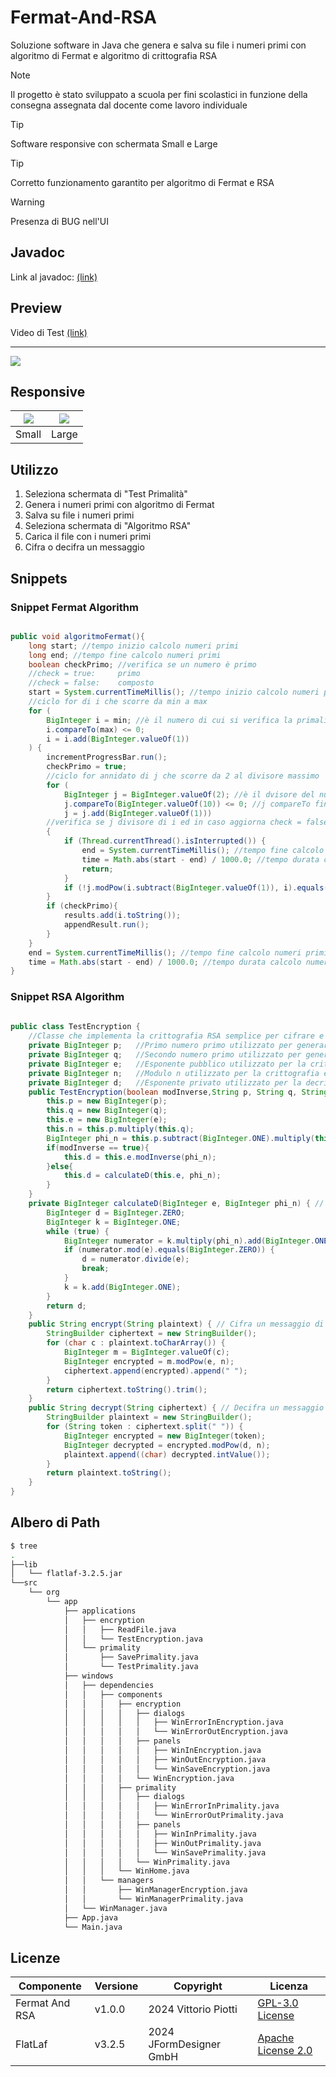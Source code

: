 # Fermat-And-RSA
Soluzione software in Java che genera e salva su file i numeri primi con algoritmo di Fermat e algoritmo di crittografia RSA


> [!NOTE]
> Il progetto è stato sviluppato a scuola per fini scolastici in funzione della consegna assegnata dal docente come lavoro individuale



> [!TIP]
> Software responsive con schermata Small e Large

> [!TIP]
> Corretto funzionamento garantito per algoritmo di Fermat e RSA

> [!Warning]
> Presenza di BUG nell'UI



## Javadoc

Link al javadoc: [(link)](https://vittoriopiotti.altervista.org/FermatAndRsaJava/index.html)


## Preview

Video di Test [(link)](https://drive.google.com/file/d/1IVb3ctowyLbrHMg7zlFN-Zv7If_51uzH/view?usp=sharing)


---

<img src="https://github.com/vittorioPiotti/Fermat-And-RSA/blob/main/images/preview.png" />



## Responsive

|<img src="https://github.com/vittorioPiotti/Fermat-And-RSA/blob/main/images/small2.png" />|<img src="https://github.com/vittorioPiotti/Fermat-And-RSA/blob/main/images/large2.png" />|          
|-|-|
|Small|Large|




## Utilizzo

 1. Seleziona schermata di "Test Primalità"
 2. Genera i numeri primi con algoritmo di Fermat
 3. Salva su file i numeri primi
 4. Seleziona schermata di "Algoritmo RSA"
 5. Carica il file con i numeri primi
 6. Cifra o decifra un messaggio


## Snippets

### Snippet Fermat Algorithm


```java

public void algoritmoFermat(){
	long start; //tempo inizio calcolo numeri primi
	long end; //tempo fine calcolo numeri primi
	boolean checkPrimo; //verifica se un numero è primo
	//check = true:     primo
	//check = false:    composto
	start = System.currentTimeMillis(); //tempo inizio calcolo numeri primi                     
	//ciclo for di i che scorre da min a max
	for (
		BigInteger i = min; //è il numero di cui si verifica la primalità
		i.compareTo(max) <= 0;
		i = i.add(BigInteger.valueOf(1))
	) {
		incrementProgressBar.run();
		checkPrimo = true;
		//ciclo for annidato di j che scorre da 2 al divisore massimo
		for (
			BigInteger j = BigInteger.valueOf(2); //è il dvisore del numero per la verifica della primalità
			j.compareTo(BigInteger.valueOf(10)) <= 0; //j compareTo fino al numero
			j = j.add(BigInteger.valueOf(1)))
		//verifica se j divisore di i ed in caso aggiorna check = false
		{
			if (Thread.currentThread().isInterrupted()) {
				end = System.currentTimeMillis(); //tempo fine calcolo numeri primi
				time = Math.abs(start - end) / 1000.0; //tempo durata calcolo numeri primi
				return;
			}
			if (!j.modPow(i.subtract(BigInteger.valueOf(1)), i).equals(BigInteger.valueOf(1))) checkPrimo = false;
		}
		if (checkPrimo){
			results.add(i.toString());
			appendResult.run();
		}
	}
	end = System.currentTimeMillis(); //tempo fine calcolo numeri primi
	time = Math.abs(start - end) / 1000.0; //tempo durata calcolo numeri primi
}

```
### Snippet RSA Algorithm

```java
    
public class TestEncryption {
    //Classe che implementa la crittografia RSA semplice per cifrare e decifrare messaggi.
    private BigInteger p;	//Primo numero primo utilizzato per generare la chiave RSA
    private BigInteger q;	//Secondo numero primo utilizzato per generare la chiave RSA
    private BigInteger e;	//Esponente pubblico utilizzato per la crittografia
    private BigInteger n;	//Modulo n utilizzato per la crittografia e la decrittografia
    private BigInteger d;	//Esponente privato utilizzato per la decrittografia.
    public TestEncryption(boolean modInverse,String p, String q, String e) { // Costruttore per inizializzare i parametri RSA e calcolare la chiave privata (d).
        this.p = new BigInteger(p);
        this.q = new BigInteger(q);
        this.e = new BigInteger(e);
        this.n = this.p.multiply(this.q);
        BigInteger phi_n = this.p.subtract(BigInteger.ONE).multiply(this.q.subtract(BigInteger.ONE));
        if(modInverse == true){
            this.d = this.e.modInverse(phi_n);
        }else{
            this.d = calculateD(this.e, phi_n);  
        }
    }
    private BigInteger calculateD(BigInteger e, BigInteger phi_n) { // Metodo privato per calcolare la chiave privata (d) senza utilizzare il modulo inverso.
        BigInteger d = BigInteger.ZERO;
        BigInteger k = BigInteger.ONE;
        while (true) {
            BigInteger numerator = k.multiply(phi_n).add(BigInteger.ONE);
            if (numerator.mod(e).equals(BigInteger.ZERO)) {
                d = numerator.divide(e);
                break;
            }
            k = k.add(BigInteger.ONE);
        }
        return d;
    }
    public String encrypt(String plaintext) { // Cifra un messaggio di testo in chiaro utilizzando la chiave pubblica RSA.
        StringBuilder ciphertext = new StringBuilder();
        for (char c : plaintext.toCharArray()) {
            BigInteger m = BigInteger.valueOf(c);
            BigInteger encrypted = m.modPow(e, n);
            ciphertext.append(encrypted).append(" ");
        }
        return ciphertext.toString().trim();
    }
    public String decrypt(String ciphertext) { // Decifra un messaggio cifrato utilizzando la chiave privata RSA.		
        StringBuilder plaintext = new StringBuilder();
        for (String token : ciphertext.split(" ")) {
            BigInteger encrypted = new BigInteger(token);
            BigInteger decrypted = encrypted.modPow(d, n);
            plaintext.append((char) decrypted.intValue());
        }
        return plaintext.toString();
    }
}
```

## Albero di Path

```bash
$ tree
.
├──lib
│   └── flatlaf-3.2.5.jar
└──src
    └── org
        └── app
            ├── applications
            │   ├── encryption
            │   │   ├── ReadFile.java
            │   │   └── TestEncryption.java
            │   └── primality
            │       ├── SavePrimality.java
            │       └── TestPrimality.java
            ├── windows
            │   ├── dependencies
            │   │   ├── components
            │   │   │   ├── encryption
            │   │   │   │   ├── dialogs
            │   │   │   │   │   ├── WinErrorInEncryption.java
            │   │   │   │   │   └── WinErrorOutEncryption.java
            │   │   │   │   ├── panels
            │   │   │   │   │   ├── WinInEncryption.java
            │   │   │   │   │   ├── WinOutEncryption.java
            │   │   │   │   │   └── WinSaveEncryption.java
            │   │   │   │   └── WinEncryption.java
            │   │   │   ├── primality
            │   │   │   │   ├── dialogs
            │   │   │   │   │   ├── WinErrorInPrimality.java
            │   │   │   │   │   └── WinErrorOutPrimality.java
            │   │   │   │   ├── panels
            │   │   │   │   │   ├── WinInPrimality.java
            │   │   │   │   │   ├── WinOutPrimality.java
            │   │   │   │   │   └── WinSavePrimality.java
            │   │   │   │   └── WinPrimality.java
            │   │   │   └── WinHome.java
            │   │   └── managers
            │   │       ├── WinManagerEncryption.java
            │   │       └── WinManagerPrimality.java
            │   └── WinManager.java
            ├── App.java
            └── Main.java

```

## Licenze

| Componente          | Versione         | Copyright                                      | Licenza                                                                                            |
|---------------------|------------------|------------------------------------------------|----------------------------------------------------------------------------------------------------|
| Fermat And RSA     | v1.0.0           | 2024 Vittorio Piotti                           | [GPL-3.0 License](https://github.com/vittorioPiotti/Fermat-And-RSA/blob/main/LICENSE.md)       |
| FlatLaf             | v3.2.5           | 2024 JFormDesigner GmbH                        | [Apache License 2.0](https://github.com/JFormDesigner/FlatLaf/blob/main/LICENSE)                   |
